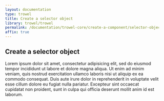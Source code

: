 ```yaml
---
layout: documentation
type: trowel
title: Create a selector object
library: trowel/trowel
permalink: /documentation/trowel-core/create-a-component/selector-object/
affix: true
---
```


##  Create a selector object

Lorem ipsum dolor sit amet, consectetur adipisicing elit, sed do eiusmod tempor incididunt ut labore et dolore magna aliqua. Ut enim ad minim veniam, quis nostrud exercitation ullamco laboris nisi ut aliquip ex ea commodo consequat. Duis aute irure dolor in reprehenderit in voluptate velit esse cillum dolore eu fugiat nulla pariatur. Excepteur sint occaecat cupidatat non proident, sunt in culpa qui officia deserunt mollit anim id est laborum.
